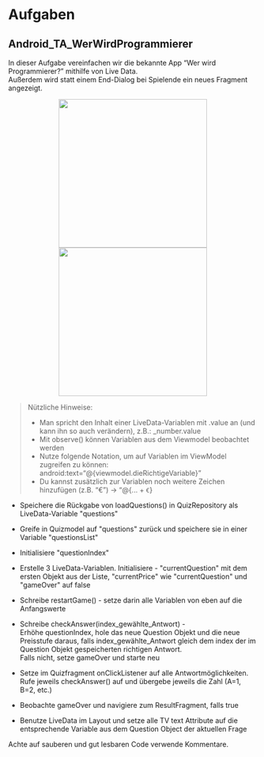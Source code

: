 # Aufgaben

## Android_TA_WerWirdProgrammierer


In dieser Aufgabe vereinfachen wir die bekannte App “Wer wird Programmierer?” mithilfe von Live Data.<br />
Außerdem wird statt einem End-Dialog bei Spielende ein neues Fragment angezeigt.

<p align="center">
<img height="300" src="https://user-images.githubusercontent.com/97540492/223437378-9394873c-0c33-427f-8005-3406aaf0d6d6.png">
<img height="300" src="https://user-images.githubusercontent.com/97540492/223437402-889eb0d8-1655-4466-baf6-edd7ea201571.png">
</p>

> Nützliche Hinweise:
> - Man spricht den Inhalt einer LiveData-Variablen mit .value an (und kann ihn so auch verändern), z.B.: _number.value<br />
> - Mit  observe() können Variablen aus dem Viewmodel beobachtet werden<br />
> - Nutze folgende Notation, um auf Variablen im ViewModel zugreifen zu können: android:text=“@{viewmodel.dieRichtigeVariable}”<br />
> - Du kannst zusätzlich zur Variablen noch weitere Zeichen hinzufügen (z.B. “€”) -> “@{... + `€`}

* Speichere die Rückgabe von loadQuestions() in QuizRepository als LiveData-Variable "questions"


* Greife in Quizmodel auf "questions" zurück und speichere sie in einer Variable "questionsList"
* Initialisiere "questionIndex" 
* Erstelle 3 LiveData-Variablen. Initialisiere - "currentQuestion" mit dem ersten Objekt aus der Liste, "currentPrice" wie "currentQuestion" und "gameOver" auf false


* Schreibe restartGame() - setze darin alle Variablen von eben auf die Anfangswerte
* Schreibe checkAnswer(index_gewählte_Antwort) - <br />
  Erhöhe questionIndex, hole das neue Question Objekt und die neue Preisstufe daraus, falls index_gewählte_Antwort gleich dem index der im Question Objekt gespeicherten richtigen Antwort.<br />
  Falls nicht, setze gameOver und starte neu


* Setze im Quizfragment onClickListener auf alle Antwortmöglichkeiten. Rufe jeweils checkAnswer() auf und übergebe jeweils die Zahl (A=1, B=2, etc.)
* Beobachte gameOver und navigiere zum ResultFragment, falls true


* Benutze LiveData im Layout und setze alle TV text Attribute auf die entsprechende Variable aus dem Question Object der aktuellen Frage


Achte auf sauberen und gut lesbaren Code verwende Kommentare.
